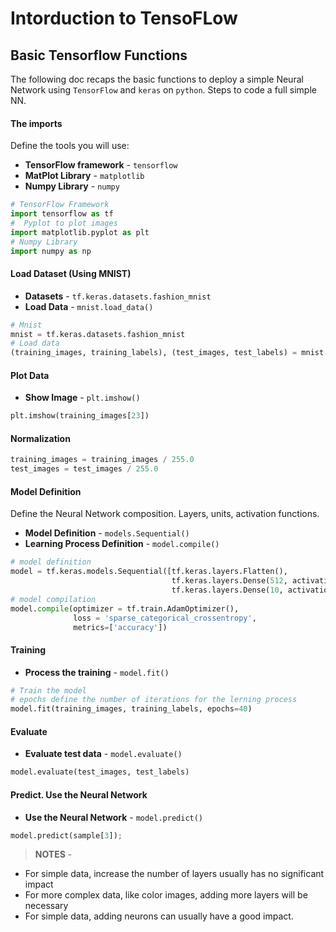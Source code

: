 # Intorduction to TensoFLow
## Basic Tensorflow Functions
The following doc recaps the basic functions to deploy a simple Neural Network using `TensorFlow` and `keras` on `python`. Steps to code a full simple NN.

#### The imports
Define the tools you will use:
* **TensorFlow framework** - `tensorflow`
* **MatPlot Library** - `matplotlib`
* **Numpy Library** - `numpy`

```python
# TensorFlow Framework
import tensorflow as tf
#  Pyplot to plot images
import matplotlib.pyplot as plt
# Numpy Library
import numpy as np
```
#### Load Dataset (Using MNIST)
* **Datasets** - `tf.keras.datasets.fashion_mnist` 
* **Load Data** - `mnist.load_data()`

```python
# Mnist
mnist = tf.keras.datasets.fashion_mnist
# Load data
(training_images, training_labels), (test_images, test_labels) = mnist.load_data()
```

#### Plot Data
* **Show Image** - `plt.imshow()`

```python
plt.imshow(training_images[23])
```

#### Normalization
```python
training_images = training_images / 255.0
test_images = test_images / 255.0
```

#### Model Definition
Define the Neural Network composition. Layers, units, activation functions.
* **Model Definition** - `models.Sequential()`
* **Learning Process Definition** - `model.compile()`

```python
# model definition
model = tf.keras.models.Sequential([tf.keras.layers.Flatten(), 
                                    tf.keras.layers.Dense(512, activation=tf.nn.relu), 
                                    tf.keras.layers.Dense(10, activation=tf.nn.softmax)])
# model compilation
model.compile(optimizer = tf.train.AdamOptimizer(),
              loss = 'sparse_categorical_crossentropy',
              metrics=['accuracy'])
```

#### Training
* **Process the training** - `model.fit()`

```python
# Train the model
# epochs define the number of iterations for the lerning process
model.fit(training_images, training_labels, epochs=40)
```

#### Evaluate
* **Evaluate test data** - `model.evaluate()`

```python
model.evaluate(test_images, test_labels)
```

#### Predict. Use the Neural Network

* **Use the Neural Network** - `model.predict()`

```python
model.predict(sample[3]);
```

> **NOTES** - 
* For simple data, increase the number of layers usually has no significant impact
* For more complex data, like color images, adding more layers will be necessary
* For simple data, adding neurons can usually have a good impact.


